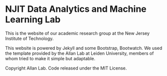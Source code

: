 # NJIT Data Analytics and Machine Learning Lab

This is the website of our academic research group at the New Jersey Institute of Technology.

This website is powered by Jekyll and some Bootstrap, Bootwatch. We used the template provided by the Allan Lab at Leiden University, members of whom tried to make it simple but adaptable. 


Copyright Allan Lab. Code released under the MIT License.
